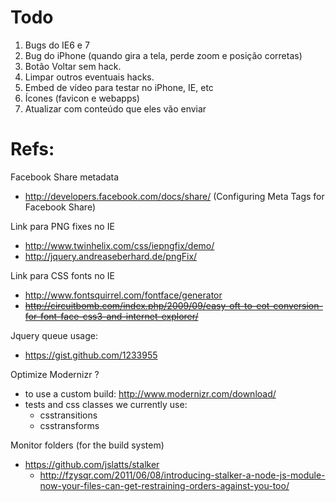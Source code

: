 # Todo

1.  Bugs do IE6 e 7
2.  Bug do iPhone (quando gira a tela, perde zoom e posição corretas) 
3.  Botão Voltar sem hack.
4.  Limpar outros eventuais hacks.  
5.  Embed de vídeo para testar no iPhone, IE, etc
6.  Ícones (favicon e webapps)
7.  Atualizar com conteúdo que eles vão enviar



# Refs:

Facebook Share metadata
  * http://developers.facebook.com/docs/share/ (Configuring Meta Tags for Facebook Share)

Link para PNG fixes no IE
  * http://www.twinhelix.com/css/iepngfix/demo/
  * http://jquery.andreaseberhard.de/pngFix/
  
Link para CSS fonts no IE
 * http://www.fontsquirrel.com/fontface/generator
 * <strike>http://circuitbomb.com/index.php/2009/09/easy-oft-to-eot-conversion-for-font-face-css3-and-internet-explorer/</strike>
 
Jquery queue usage:
  * https://gist.github.com/1233955
  
Optimize Modernizr ?
  * to use a custom build: http://www.modernizr.com/download/
  * tests and css classes we currently use:
    * csstransitions
    * csstransforms
    
Monitor folders (for the build system)

  * https://github.com/jslatts/stalker
    * http://fzysqr.com/2011/06/08/introducing-stalker-a-node-js-module-now-your-files-can-get-restraining-orders-against-you-too/
